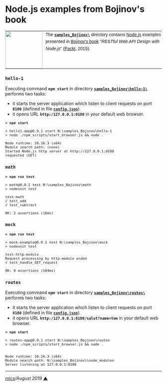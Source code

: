 # <span id="top">Node.js examples from Bojinov's book</span>

<table style="font-family:Helvetica,Arial;font-size:14px;line-height:1.6;">
  <tr>
  <td style="border:0;padding:0 10px 0 0;min-width:120px;"><a href="http://nodejs.org/"><img src="https://nodejs.org/static/images/logos/nodejs-new-pantone-black.png" width="120"/></a></td>
  <td style="border:0;padding:0;vertical-align:text-top;">The <a href="."><strong><code>samples_Bojinov\</code></strong></a> directory contains <a href="http://nodejs.org/" alt="Node.js">Node.js</a> examples presented in <a href="https://www.amazon.com/RESTful-Web-API-Design-Node-JS/dp/1786469138">Bojinov's book</a> "<i>RESTful Web API Design with Node.js</i>" (<a href="https://www.packtpub.com/">Packt</a>, 2015).</td>
  </tr>
</table>

### `hello-1`

Executing command **`npm start`** in directory [**`samples_Bojinov\hello-1\`**](./hello-1/) performs two tasks:

- it starts the server application which listen to client requests on port **`8180`** (defined in file [**`config.json`**](./hello-1/config.json)).
- it opens URL **`http:/127.0.0.1:8180`** in your default web browser.

<pre style="font-size:80%;">
<b>&gt; npm start</b>

&gt; hello1-app@0.0.1 start N:\samples_Bojinov\hello-1
&gt; node ./npm_scripts/start_browser.js && node .</b>

Node runtime: 10.16.3 (x64)
Module search path: (none)
Started Node.js http server at http://127.0.0.1:8180
requested (GET)
</pre>


### `math`

<pre style="font-size:80%;">
<b>&gt; npm run test</b>

&gt; math@0.0.1 test N:\samples_Bojinov\math
&gt; nodeunit test

test-math
√ test_add
√ test_subtract

OK: 2 assertions (16ms)
</pre>


### `mock`

<pre style="font-size:80%;">
<b>&gt; npm run test</b>

> mock-example@0.0.1 test N:\samples_Bojinov\mock
> nodeunit test

test-http-module
Request processing by http-module ended
√ test_handle_GET_request

OK: 0 assertions (184ms)
</pre>


### `routes`

Executing command **`npm start`** in directory [**`samples_Bojinov\routes\`**](./routes/) performs two tasks:

- it starts the server application which listen to client requests on port **`8180`** (defined in file [**`config.json`**](./routes/config.json)).
- it opens URL **`http:/127.0.0.1:8180/salut?name=tom`** in your default web browser.

<pre style="font-size:80%;">
<b>&gt; npm start</b>

&gt; routes-app@0.0.1 start N:\samples_Bojinov\routes
&gt; node ./npm_scripts/start_browser.js && node .</b>


Node runtime: 10.16.3 (x64)
Module search path: N:\samples_Bojinov\\node_modules
Server listening at 127.0.0.1:8180
</pre>

***

*[mics](http://lampwww.epfl.ch/~michelou/)/August 2019* [**&#9650;**](#top)
<span id="bottom">&nbsp;</span>
